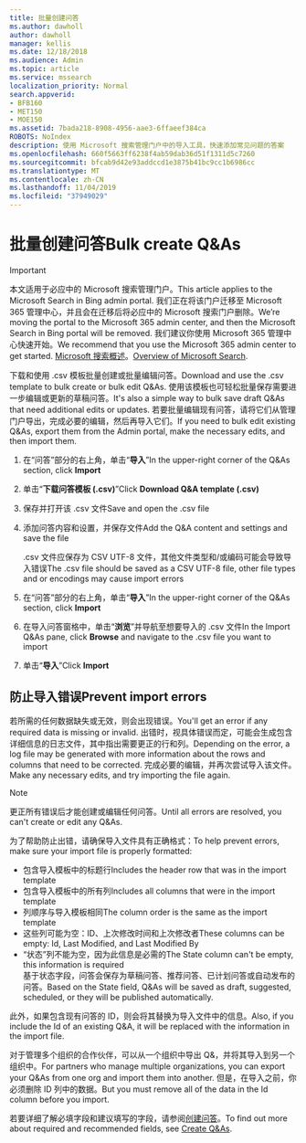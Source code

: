 ```yaml
---
title: 批量创建问答
ms.author: dawholl
author: dawholl
manager: kellis
ms.date: 12/18/2018
ms.audience: Admin
ms.topic: article
ms.service: mssearch
localization_priority: Normal
search.appverid:
- BFB160
- MET150
- MOE150
ms.assetid: 7bada218-8908-4956-aae3-6ffaeef384ca
ROBOTS: NoIndex
description: 使用 Microsoft 搜索管理门户中的导入工具，快速添加常见问题的答案
ms.openlocfilehash: 660f5663ff6238f4ab59dab36d51f1311d5c7260
ms.sourcegitcommit: bfcab9d42e93addccd1e3875b41bc9cc1b6986cc
ms.translationtype: MT
ms.contentlocale: zh-CN
ms.lasthandoff: 11/04/2019
ms.locfileid: "37949029"
---
```

# <a name="bulk-create-qas"></a><span data-ttu-id="fa2c9-103">批量创建问答</span><span class="sxs-lookup"><span data-stu-id="fa2c9-103">Bulk create Q&As</span></span>

> [!IMPORTANT]
> <span data-ttu-id="fa2c9-104">本文适用于必应中的 Microsoft 搜索管理门户。</span><span class="sxs-lookup"><span data-stu-id="fa2c9-104">This article applies to the Microsoft Search in Bing admin portal.</span></span> <span data-ttu-id="fa2c9-105">我们正在将该门户迁移至 Microsoft 365 管理中心，并且会在迁移后将必应中的 Microsoft 搜索门户删除。</span><span class="sxs-lookup"><span data-stu-id="fa2c9-105">We’re moving the portal to the Microsoft 365 admin center, and then the Microsoft Search in Bing portal will be removed.</span></span> <span data-ttu-id="fa2c9-106">我们建议你使用 Microsoft 365 管理中心快速开始。</span><span class="sxs-lookup"><span data-stu-id="fa2c9-106">We recommend that you use the Microsoft 365 admin center to get started.</span></span> <span data-ttu-id="fa2c9-107">[Microsoft 搜索概述](overview-microsoft-search.md)。</span><span class="sxs-lookup"><span data-stu-id="fa2c9-107">[Overview of Microsoft Search](overview-microsoft-search.md).</span></span>
    
<span data-ttu-id="fa2c9-108">下载和使用 .csv 模板批量创建或批量编辑问答。</span><span class="sxs-lookup"><span data-stu-id="fa2c9-108">Download and use the .csv template to bulk create or bulk edit Q&As.</span></span> <span data-ttu-id="fa2c9-109">使用该模板也可轻松批量保存需要进一步编辑或更新的草稿问答。</span><span class="sxs-lookup"><span data-stu-id="fa2c9-109">It's also a simple way to bulk save draft Q&As that need additional edits or updates.</span></span> <span data-ttu-id="fa2c9-110">若要批量编辑现有问答，请将它们从管理门户导出，完成必要的编辑，然后再导入它们。</span><span class="sxs-lookup"><span data-stu-id="fa2c9-110">If you need to bulk edit existing Q&As, export them from the Admin portal, make the necessary edits, and then import them.</span></span>
  
1. <span data-ttu-id="fa2c9-111">在“问答”部分的右上角，单击“**导入**”</span><span class="sxs-lookup"><span data-stu-id="fa2c9-111">In the upper-right corner of the Q&As section, click **Import**</span></span>
    
2. <span data-ttu-id="fa2c9-112">单击“**下载问答模板 (.csv)**”</span><span class="sxs-lookup"><span data-stu-id="fa2c9-112">Click **Download Q&A template (.csv)**</span></span>
    
3. <span data-ttu-id="fa2c9-113">保存并打开该 .csv 文件</span><span class="sxs-lookup"><span data-stu-id="fa2c9-113">Save and open the .csv file</span></span>
    
4. <span data-ttu-id="fa2c9-114">添加问答内容和设置，并保存文件</span><span class="sxs-lookup"><span data-stu-id="fa2c9-114">Add the Q&A content and settings and save the file</span></span>

    <span data-ttu-id="fa2c9-115">.csv 文件应保存为 CSV UTF-8 文件，其他文件类型和/或编码可能会导致导入错误</span><span class="sxs-lookup"><span data-stu-id="fa2c9-115">The .csv file should be saved as a CSV UTF-8 file, other file types and or encodings may cause import errors</span></span>
    
5. <span data-ttu-id="fa2c9-116">在“问答”部分的右上角，单击“**导入**”</span><span class="sxs-lookup"><span data-stu-id="fa2c9-116">In the upper-right corner of the Q&As section, click **Import**</span></span>
    
6. <span data-ttu-id="fa2c9-117">在导入问答窗格中，单击“**浏览**”并导航至想要导入的 .csv 文件</span><span class="sxs-lookup"><span data-stu-id="fa2c9-117">In the Import Q&As pane, click **Browse** and navigate to the .csv file you want to import</span></span> 
    
7. <span data-ttu-id="fa2c9-118">单击“**导入**”</span><span class="sxs-lookup"><span data-stu-id="fa2c9-118">Click **Import**</span></span>

## <a name="prevent-import-errors"></a><span data-ttu-id="fa2c9-119">防止导入错误</span><span class="sxs-lookup"><span data-stu-id="fa2c9-119">Prevent import errors</span></span>      
<span data-ttu-id="fa2c9-120">若所需的任何数据缺失或无效，则会出现错误。</span><span class="sxs-lookup"><span data-stu-id="fa2c9-120">You'll get an error if any required data is missing or invalid.</span></span> <span data-ttu-id="fa2c9-121">出错时，视具体错误而定，可能会生成包含详细信息的日志文件，其中指出需要更正的行和列。</span><span class="sxs-lookup"><span data-stu-id="fa2c9-121">Depending on the error, a log file may be generated with more information about the rows and columns that need to be corrected.</span></span> <span data-ttu-id="fa2c9-122">完成必要的编辑，并再次尝试导入该文件。</span><span class="sxs-lookup"><span data-stu-id="fa2c9-122">Make any necessary edits, and try importing the file again.</span></span>

> [!NOTE]
> <span data-ttu-id="fa2c9-123">更正所有错误后才能创建或编辑任何问答。</span><span class="sxs-lookup"><span data-stu-id="fa2c9-123">Until all errors are resolved, you can't create or edit any Q&As.</span></span> 

<span data-ttu-id="fa2c9-124">为了帮助防止出错，请确保导入文件具有正确格式：</span><span class="sxs-lookup"><span data-stu-id="fa2c9-124">To help prevent errors, make sure your import file is properly formatted:</span></span>
- <span data-ttu-id="fa2c9-125">包含导入模板中的标题行</span><span class="sxs-lookup"><span data-stu-id="fa2c9-125">Includes the header row that was in the import template</span></span>
- <span data-ttu-id="fa2c9-126">包含导入模板中的所有列</span><span class="sxs-lookup"><span data-stu-id="fa2c9-126">Includes all columns that were in the import template</span></span>
- <span data-ttu-id="fa2c9-127">列顺序与导入模板相同</span><span class="sxs-lookup"><span data-stu-id="fa2c9-127">The column order is the same as the import template</span></span>
- <span data-ttu-id="fa2c9-128">这些列可能为空：ID、上次修改时间和上次修改者</span><span class="sxs-lookup"><span data-stu-id="fa2c9-128">These columns can be empty: Id, Last Modified, and Last Modified By</span></span>
- <span data-ttu-id="fa2c9-129">“状态”列不能为空，因为此信息是必需的</span><span class="sxs-lookup"><span data-stu-id="fa2c9-129">The State column can't be empty, this information is required</span></span>  
<span data-ttu-id="fa2c9-130">基于状态字段，问答会保存为草稿问答、推荐问答、已计划问答或自动发布的问答。</span><span class="sxs-lookup"><span data-stu-id="fa2c9-130">Based on the State field, Q&As will be saved as draft, suggested, scheduled, or they will be published automatically.</span></span>

<span data-ttu-id="fa2c9-131">此外，如果包含现有问答的 ID，则会将其替换为导入文件中的信息。</span><span class="sxs-lookup"><span data-stu-id="fa2c9-131">Also, if you include the Id of an existing Q&A, it will be replaced with the information in the import file.</span></span>

<span data-ttu-id="fa2c9-132">对于管理多个组织的合作伙伴，可以从一个组织中导出 Q&，并将其导入到另一个组织中。</span><span class="sxs-lookup"><span data-stu-id="fa2c9-132">For partners who manage multiple organizations, you can export your Q&As from one org and import them into another.</span></span> <span data-ttu-id="fa2c9-133">但是，在导入之前，你必须删除 ID 列中的数据。</span><span class="sxs-lookup"><span data-stu-id="fa2c9-133">But you must remove all of the data in the Id column before you import.</span></span>

<span data-ttu-id="fa2c9-134">若要详细了解必填字段和建议填写的字段，请参阅[创建问答](create-qas.md)。</span><span class="sxs-lookup"><span data-stu-id="fa2c9-134">To find out more about required and recommended fields, see [Create Q&As](create-qas.md).</span></span>

  

